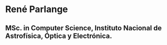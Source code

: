 # René Parlange

## MSc. in Computer Science, Instituto Nacional de Astrofísica, Óptica y Electrónica.
